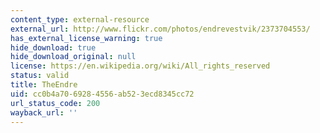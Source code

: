 ```yaml
---
content_type: external-resource
external_url: http://www.flickr.com/photos/endrevestvik/2373704553/
has_external_license_warning: true
hide_download: true
hide_download_original: null
license: https://en.wikipedia.org/wiki/All_rights_reserved
status: valid
title: TheEndre
uid: cc0b4a70-6928-4556-ab52-3ecd8345cc72
url_status_code: 200
wayback_url: ''
---
```

